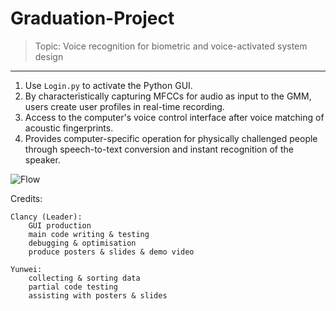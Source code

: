 # Graduation-Project
> Topic: Voice recognition for biometric and voice-activated system design

---

1. Use `Login.py` to activate the Python GUI.
2. By characteristically capturing MFCCs for audio as input to the GMM, users create user profiles in real-time recording.
3. Access to the computer's voice control interface after voice matching of acoustic fingerprints.
4. Provides computer-specific operation for physically challenged people through speech-to-text conversion and instant recognition of the speaker.

![Flow](https://user-images.githubusercontent.com/56038738/226797803-65372cf7-f749-41cc-87fd-e48a7d8df247.jpg)

Credits:

	Clancy (Leader):
		GUI production  
		main code writing & testing  
		debugging & optimisation  
		produce posters & slides & demo video

	Yunwei:
		collecting & sorting data  
		partial code testing  
		assisting with posters & slides
